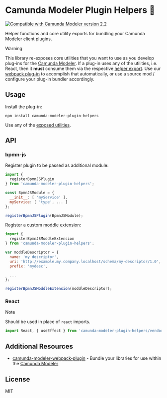 # Camunda Modeler Plugin Helpers :electric_plug:

[![Compatible with Camunda Modeler version 2.2](https://img.shields.io/badge/Camunda%20Modeler-2.2+-blue.svg)](https://github.com/camunda/camunda-modeler)

Helper functions and core utility exports for bundling your Camunda Modeler client plugins.

> [!WARNING]
> This library re-exposes core utilities that you want to use as you develop plug-ins for the [Camunda Modeler](https://github.com/camunda/camunda-modeler).
> If a plug-in uses any of the utilities, i.e. React, then it **must** consume them via the respective [helper export](#api). Use our [webpack plug-in](https://github.com/camunda/camunda-modeler-webpack-plugin) to accomplish that automatically, or use a source mod / configure your plug-in bundler accordingly.


## Usage

Install the plug-in:

```
npm install camunda-modeler-plugin-helpers
```

Use any of the [exposed utilities](#api).

## API

### bpmn-js

Register plugin to be passed as additional module:

```javascript
import {
  registerBpmnJSPlugin
} from 'camunda-modeler-plugin-helpers';

const BpmnJSModule = {
  __init__: [ 'myService' ],
  myService: [ 'type', ... ]
};

registerBpmnJSPlugin(BpmnJSModule);
```

Register a custom [moddle extension](https://github.com/bpmn-io/bpmn-moddle):

```javascript
import {
  registerBpmnJSModdleExtension
} from 'camunda-modeler-plugin-helpers';

var moddleDescriptor = {
  name: 'my descriptor',
  uri: 'http://example.my.company.localhost/schema/my-descriptor/1.0',
  prefix: 'mydesc',

  ...
};

registerBpmnJSModdleExtension(moddleDescriptor);
```


### React

> [!NOTE]
> Should be used in place of `react` imports.

```javascript
import React, { useEffect } from 'camunda-modeler-plugin-helpers/vendor/react.js';
```


## Additional Resources

* [camunda-modeler-webpack-plugin](https://github.com/camunda/camunda-modeler-webpack-plugin) - Bundle your libraries for use within the [Camunda Modeler](https://github.com/camunda/camunda-modeler)


## License

MIT
